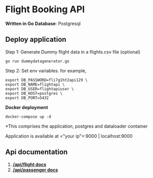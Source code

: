 # Flight Booking API
**Written in Go**
**Database**: Postgresql

## Deploy application

Step 1: Generate Dummy flight data in a flights.csv file (optional)

    go run dummydatagenerator.go 
Step 2: Set env variables. for example,

    export DB_PASSWORD=fli7g1ht2api129 \
    export DB_NAME=flightapi \
    export DB_USER=flightapiuser \
    export DB_HOST=postgres \
    export DB_PORT=5432


**Docker deployment**

    docker-compose up -d
*This comprises the application, postgres and dataloader container

Application is available at <"your ip">:9000 | localhost:9000

## Api documentation

 1. **[/api/flight docs](api-docs/flights.md)**
 2. **[/api/passenger docs](api-docs/passengers.md)**

